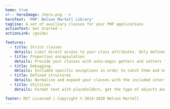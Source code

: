 ```yaml
---
home: true
<!-- heroImage: /hero.png -->
heroText: 'PHP: Nelson Martell Library'
tagline: A set of auxiliary classes for your PHP applications
actionText: Get Started →
actionLink: /guide/

features:
  - title: Strict classes
    details: Limit direct access to your class attributes. Only defined properties in its class are allowed for an object. No more misspells in properties name!
  - title: Properties encapsulation
    details: Provide your classes with auto-magic getters and setters for your properties. Add validations and customize the return values.
  - title: Debugging
    details: Included specific exceptions in order to catch them and know what happened and where is the error.
  - title: Defined structures
    details: Normalize and expand your classes with the included interfaces and traits for string formatting, objects comparison and more.
  - title: Utilities
    details: Format text with placeholders, get the type of objects and extract info, compare objects, ensure values, and more.

footer: MIT Licensed | Copyright © 2014-2020 Nelson Martell
---
```

